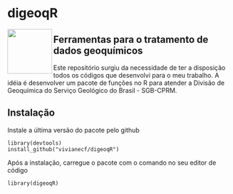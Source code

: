 # digeoqR
<img align="left" src="https://github.com/VivianeCF/digeoqR/assets/19269838/11efc54a-8a03-4931-a41d-c787a8aeb341/logo_digeoqR2.png" width="100" height="100">

## Ferramentas para o tratamento de dados geoquímicos 
Este repositório surgiu da necessidade de ter a disposição todos os códigos que desenvolvi para o meu trabalho.
A idéia é desenvolver um pacote de funções no R para atender a Divisão de Geoquímica do Serviço Geológico do Brasil - SGB-CPRM.

## Instalação
Instale a última versão do pacote pelo github
```{r setup, include=FALSE}
library(devtools)
install_github("vivianecf/digeoqR") 
```
Após a instalação, carregue o pacote com o comando no seu editor de código
```{r setup, include=FALSE}
library(digeoqR) 
```


